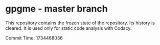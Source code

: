 # gpgme - master branch

This repository contains the frozen state of the repository.
Its history is cleared. It is used only for static code
analysis with Codacy.

Commit Time: 1734468036